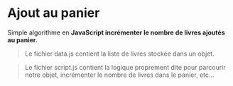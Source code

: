 # Ajout au panier

Simple algorithme en **JavaScript incrémenter le nombre de livres ajoutés au panier.**

> Le fichier data.js contient la liste de livres stockée dans un objet. 

> Le fichier script.js contient la logique proprement dite pour parcourir notre objet, incrémenter le nombre de livres dans le panier, etc…